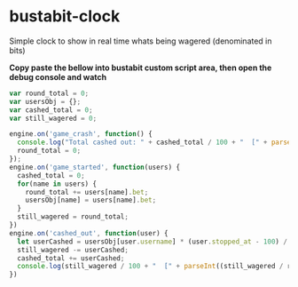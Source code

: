 # bustabit-clock
Simple clock to show in real time whats being wagered (denominated in bits)

**Copy paste the bellow into bustabit custom script area, then open the debug console and watch**

```javascript
var round_total = 0; 
var usersObj = {};
var cashed_total = 0;
var still_wagered = 0;

engine.on('game_crash', function() {
  console.log("Total cashed out: " + cashed_total / 100 + "  [" + parseInt((cashed_total / round_total) * 100) + "%].") 
  round_total = 0;
});
engine.on('game_started', function(users) { 
  cashed_total = 0;
  for(name in users) {
    round_total += users[name].bet;
    usersObj[name] = users[name].bet;
  }
  still_wagered = round_total;
})
engine.on('cashed_out', function(user) { 
  let userCashed = usersObj[user.username] * (user.stopped_at - 100) / 100;
  still_wagered -= userCashed;
  cashed_total += userCashed;
  console.log(still_wagered / 100 + "  [" + parseInt((still_wagered / round_total) * 100) + "%]");
})
```
